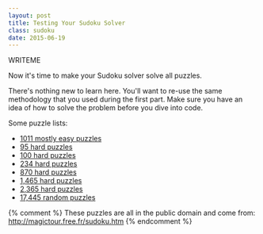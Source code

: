 ```yaml
---
layout: post
title: Testing Your Sudoku Solver
class: sudoku
date: 2015-06-19
---
```


WRITEME

Now it's time to make your Sudoku solver solve all puzzles.

There's nothing new to learn here. You'll want to re-use the same methodology that you used during the first part. Make sure you have an idea of how to solve the problem before you dive into code.

Some puzzle lists:

 - [1011 mostly easy puzzles][puzzles-easy]
 - [95 hard puzzles][puzzles-hard-95]
 - [100 hard puzzles][puzzles-hard-100]
 - [234 hard puzzles][puzzles-hard-234]
 - [870 hard puzzles][puzzles-hard-870]
 - [1,465 hard puzzles][puzzles-hard-1465]
 - [2,365 hard puzzles][puzzles-hard-2365]
 - [17,445 random puzzles][puzzles-huge]

{% comment %}
These puzzles are all in the public domain and come from:
http://magictour.free.fr/sudoku.htm
{% endcomment %}

[puzzles-easy]: http://magictour.free.fr/msk_009
[puzzles-hard-95]: http://magictour.free.fr/top95
[puzzles-hard-100]: http://magictour.free.fr/top100
[puzzles-hard-234]: http://magictour.free.fr/topn234
[puzzles-hard-870]: http://magictour.free.fr/top870
[puzzles-hard-1465]: http://magictour.free.fr/top1465
[puzzles-hard-2365]: http://magictour.free.fr/top2365
[puzzles-huge]: http://magictour.free.fr/subig20

